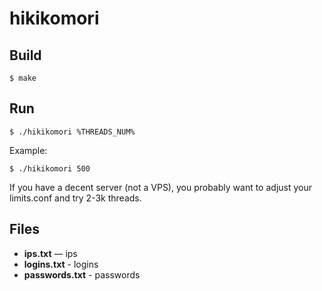 # hikikomori

## Build
    $ make
    
## Run
    $ ./hikikomori %THREADS_NUM%

Example:

    $ ./hikikomori 500
    
If you have a decent server (not a VPS), you probably want to adjust your limits.conf and try 2-3k threads.
## Files

* __ips.txt__ — ips
* __logins.txt__ - logins
* __passwords.txt__ - passwords
